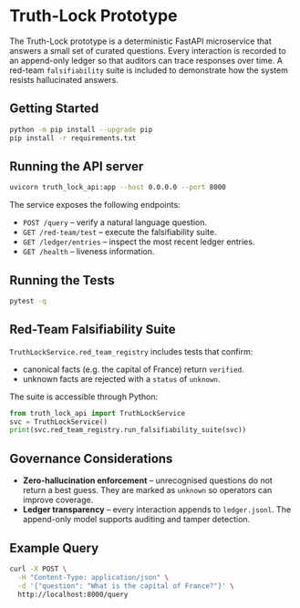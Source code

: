 # Truth-Lock Prototype

The Truth-Lock prototype is a deterministic FastAPI microservice that answers a
small set of curated questions. Every interaction is recorded to an append-only
ledger so that auditors can trace responses over time. A red-team
``falsifiability`` suite is included to demonstrate how the system resists
hallucinated answers.

## Getting Started

```bash
python -m pip install --upgrade pip
pip install -r requirements.txt
```

## Running the API server

```bash
uvicorn truth_lock_api:app --host 0.0.0.0 --port 8000
```

The service exposes the following endpoints:

* `POST /query` – verify a natural language question.
* `GET /red-team/test` – execute the falsifiability suite.
* `GET /ledger/entries` – inspect the most recent ledger entries.
* `GET /health` – liveness information.

## Running the Tests

```bash
pytest -q
```

## Red-Team Falsifiability Suite

`TruthLockService.red_team_registry` includes tests that confirm:

* canonical facts (e.g. the capital of France) return `verified`.
* unknown facts are rejected with a `status` of `unknown`.

The suite is accessible through Python:

```python
from truth_lock_api import TruthLockService
svc = TruthLockService()
print(svc.red_team_registry.run_falsifiability_suite(svc))
```

## Governance Considerations

* **Zero-hallucination enforcement** – unrecognised questions do not return a
  best guess. They are marked as `unknown` so operators can improve coverage.
* **Ledger transparency** – every interaction appends to `ledger.jsonl`. The
  append-only model supports auditing and tamper detection.

## Example Query

```bash
curl -X POST \
  -H "Content-Type: application/json" \
  -d '{"question": "What is the capital of France?"}' \
  http://localhost:8000/query
```
